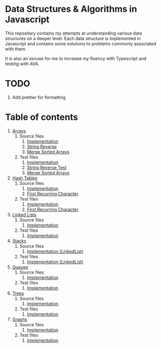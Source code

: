 # Data Structures & Algorithms in Javascript

This repository contains my attempts at understanding various data structures on a deeper level. Each data structure is implemented in Javascript and contains some solutions to problems commonly associated with them. 

It is also an excuse for me to increase my fluency with Typescript and testing with AVA. 

# TODO

1. Add prettier for formatting

# Table of contents

1. [Arrays](https://github.com/gohdaniel15/data-structures-algorithms-js/tree/master/Arrays)
    1. Source files
        1. [Implementation](https://github.com/gohdaniel15/data-structures-algorithms-js/blob/master/Arrays/src/array.ts)
        2. [String Reverse](https://github.com/gohdaniel15/data-structures-algorithms-js/blob/master/Arrays/src/stringReverse.ts)
        3. [Merge Sorted Arrays](https://github.com/gohdaniel15/data-structures-algorithms-js/blob/master/Arrays/dist/mergeSortedArrays.js)
    2. Test files
        1. [Implementation](https://github.com/gohdaniel15/data-structures-algorithms-js/blob/master/Arrays/tests/array.test.js)
        2. [String Reverse Test](https://github.com/gohdaniel15/data-structures-algorithms-js/blob/master/Arrays/stringReverse.test.js)
        3. [Merge Sorted Arrays](https://github.com/gohdaniel15/data-structures-algorithms-js/blob/master/Arrays/tests/mergeSortedArrays.test.js)
2. [Hash Tables](https://github.com/gohdaniel15/data-structures-algorithms-js/tree/master/HashTables)
    1. Source files
        1. [Implementation](https://github.com/gohdaniel15/data-structures-algorithms-js/blob/master/HashTables/src/HashTable.ts)
        2. [First Recurring Character](https://github.com/gohdaniel15/data-structures-algorithms-js/blob/master/HashTables/src/firstRecurringCharacter.ts)
    2. Test files
        1. [Implementation](https://github.com/gohdaniel15/data-structures-algorithms-js/blob/master/HashTables/tests/HashTable.test.js)
        2. [First Recurring Character](https://github.com/gohdaniel15/data-structures-algorithms-js/blob/master/HashTables/tests/firstRecurringCharacter.test.js)
3. [Linked Lists](https://github.com/gohdaniel15/data-structures-algorithms-js/tree/master/LinkedList)
    1. Source files
        1. [Implementation](https://github.com/gohdaniel15/data-structures-algorithms-js/blob/master/LinkedList/src/LinkedList.ts)
    2. Test files
        1. [Implementation](https://github.com/gohdaniel15/data-structures-algorithms-js/blob/master/LinkedList/tests/LinkedList.test.js)
4. [Stacks](https://github.com/gohdaniel15/data-structures-algorithms-js/tree/master/Stacks)
    1. Source files
        1. [Implementation (LinkedList)](https://github.com/gohdaniel15/data-structures-algorithms-js/blob/master/Stacks/src/LinkedListStack.ts)
    2. Test files
        1. [Implementation (LinkedList)](https://github.com/gohdaniel15/data-structures-algorithms-js/blob/master/Stacks/tests/LinkedListStack.test.js)
5. [Queues](https://github.com/gohdaniel15/data-structures-algorithms-js/tree/master/Queues)
    1. Source files
        1. [Implementation](https://github.com/gohdaniel15/data-structures-algorithms-js/blob/master/Queues/src/Queue.ts)
    2. Test files
        1. [Implementation](https://github.com/gohdaniel15/data-structures-algorithms-js/blob/master/Queues/tests/Queue.test.js)
6. [Trees](https://github.com/gohdaniel15/data-structures-algorithms-js/tree/master/Trees)
    1. Source files
        1. [Implementation](https://github.com/gohdaniel15/data-structures-algorithms-js/blob/master/Trees/src/BinarySearchTree.ts)
    2. Test files
        1. [Implementation](https://github.com/gohdaniel15/data-structures-algorithms-js/blob/master/Trees/tests/BinarySearchTree.test.js)
7. [Graphs](https://github.com/gohdaniel15/data-structures-algorithms-js/tree/master/Graphs)
    1. Source files
        1. [Implementation](https://github.com/gohdaniel15/data-structures-algorithms-js/blob/master/Graphs/src/Graph.ts)
    2. Test files
        1. [Implementation](https://github.com/gohdaniel15/data-structures-algorithms-js/blob/master/Graphs/tests/Graph.test.js)
